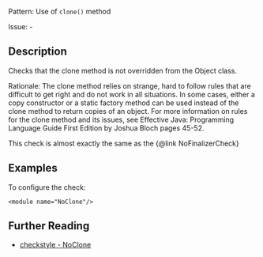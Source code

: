 Pattern: Use of `clone()` method

Issue: -

## Description

Checks that the clone method is not overridden from the Object class. 

Rationale: The clone method relies on strange, hard to follow rules that are difficult to get right and do not work in all situations. In some cases, either a copy constructor or a static factory method can be used instead of the clone method to return copies of an object. For more information on rules for the clone method and its issues, see Effective Java: Programming Language Guide First Edition by Joshua Bloch pages 45-52. 

This check is almost exactly the same as the {@link NoFinalizerCheck} 

## Examples

To configure the check: 
    
    
    <module name="NoClone"/>

## Further Reading

* [checkstyle - NoClone](http://checkstyle.sourceforge.net/config_coding.html#NoClone)